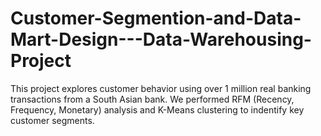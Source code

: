# Customer-Segmention-and-Data-Mart-Design---Data-Warehousing-Project
This project explores customer behavior using over 1 million real banking transactions from a South Asian bank. We performed RFM (Recency, Frequency, Monetary) analysis and K-Means clustering to indentify key customer segments.
